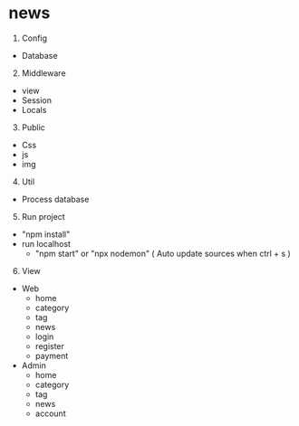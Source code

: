 # news
1. Config
 - Database
2. Middleware
  - view
  - Session
  - Locals
3. Public
  - Css
  - js
  - img
4. Util
  - Process database
5. Run project
  - "npm install"
  - run localhost
    + "npm start" or "npx nodemon" ( Auto update sources when ctrl + s )
6. View
  - Web
    + home
    + category
    + tag
    + news
    + login
    + register
    + payment
  - Admin
    + home
    + category
    + tag
    + news
    + account
